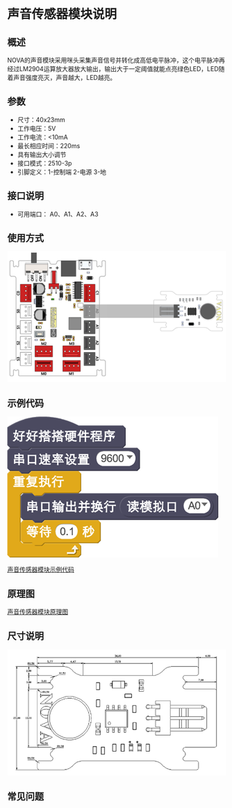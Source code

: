 # 声音传感器模块说明

## 概述
NOVA的声音模块采用咪头采集声音信号并转化成高低电平脉冲，这个电平脉冲再经过LM2904运算放大器放大输出，输出大于一定阈值就能点亮绿色LED，LED随着声音强度亮灭，声音越大，LED越亮。

## 参数
- 尺寸：40x23mm
- 工作电压：5V
- 工作电流：<10mA
- 最长相应时间：220ms
- 具有输出大小调节
- 接口模式：2510-3p
- 引脚定义：1-控制端 2-电源 3-地

## 接口说明
- 可用端口： A0、A1、A2、A3

## 使用方式
![](./images/53.png)

## 示例代码
![](./images/54.png)

[声音传感器模块示例代码](http://www.haohaodada.com/show.php?id=947651)

## 原理图
[声音传感器模块原理图](https://github.com/Haohaodada-official/haohaodada-docs/blob/master/%E5%8E%9F%E7%90%86%E5%9B%BE/%E5%A3%B0%E9%9F%B3%E4%BC%A0%E6%84%9F%E5%99%A8%E6%A8%A1%E5%9D%97.pdf)

## 尺寸说明
![](./images/121.png)

## 常见问题
